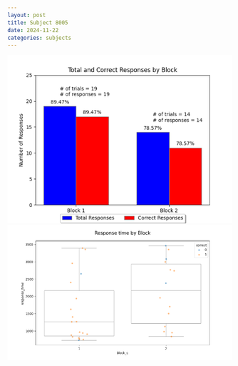 ```yaml
---
layout: post
title: Subject 8005
date: 2024-11-22
categories: subjects
---
```


![](data/8005/run-7/8005_ATS_responses.png)
![](data/8005/run-7/8005_ATS_rt.png)
